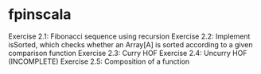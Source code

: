 # fpinscala

Exercise 2.1: Fibonacci sequence using recursion
Exercise 2.2: Implement isSorted, which checks whether an Array[A] is sorted according to a given comparison function
Exercise 2.3: Curry HOF
Exercise 2.4: Uncurry HOF (INCOMPLETE)
Exercise 2.5: Composition of a function